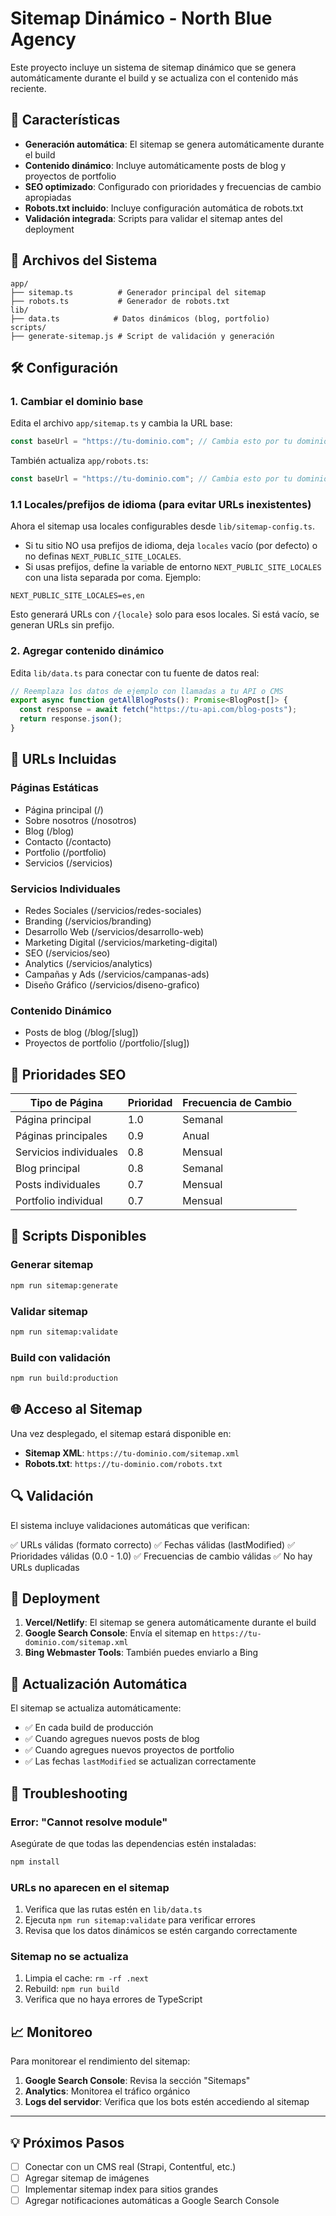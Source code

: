 # Sitemap Dinámico - North Blue Agency

Este proyecto incluye un sistema de sitemap dinámico que se genera automáticamente durante el build y se actualiza con el contenido más reciente.

## 🚀 Características

- **Generación automática**: El sitemap se genera automáticamente durante el build
- **Contenido dinámico**: Incluye automáticamente posts de blog y proyectos de portfolio
- **SEO optimizado**: Configurado con prioridades y frecuencias de cambio apropiadas
- **Robots.txt incluido**: Incluye configuración automática de robots.txt
- **Validación integrada**: Scripts para validar el sitemap antes del deployment

## 📁 Archivos del Sistema

```
app/
├── sitemap.ts          # Generador principal del sitemap
├── robots.ts           # Generador de robots.txt
lib/
├── data.ts            # Datos dinámicos (blog, portfolio)
scripts/
├── generate-sitemap.js # Script de validación y generación
```

## 🛠️ Configuración

### 1. Cambiar el dominio base

Edita el archivo `app/sitemap.ts` y cambia la URL base:

```typescript
const baseUrl = "https://tu-dominio.com"; // Cambia esto por tu dominio real
```

También actualiza `app/robots.ts`:

```typescript
const baseUrl = "https://tu-dominio.com"; // Cambia esto por tu dominio real
```

### 1.1 Locales/prefijos de idioma (para evitar URLs inexistentes)

Ahora el sitemap usa locales configurables desde `lib/sitemap-config.ts`.

- Si tu sitio NO usa prefijos de idioma, deja `locales` vacío (por defecto) o no definas `NEXT_PUBLIC_SITE_LOCALES`.
- Si usas prefijos, define la variable de entorno `NEXT_PUBLIC_SITE_LOCALES` con una lista separada por coma. Ejemplo:

```
NEXT_PUBLIC_SITE_LOCALES=es,en
```

Esto generará URLs con `/{locale}` solo para esos locales. Si está vacío, se generan URLs sin prefijo.

### 2. Agregar contenido dinámico

Edita `lib/data.ts` para conectar con tu fuente de datos real:

```typescript
// Reemplaza los datos de ejemplo con llamadas a tu API o CMS
export async function getAllBlogPosts(): Promise<BlogPost[]> {
  const response = await fetch("https://tu-api.com/blog-posts");
  return response.json();
}
```

## 📄 URLs Incluidas

### Páginas Estáticas

- Página principal (/)
- Sobre nosotros (/nosotros)
- Blog (/blog)
- Contacto (/contacto)
- Portfolio (/portfolio)
- Servicios (/servicios)

### Servicios Individuales

- Redes Sociales (/servicios/redes-sociales)
- Branding (/servicios/branding)
- Desarrollo Web (/servicios/desarrollo-web)
- Marketing Digital (/servicios/marketing-digital)
- SEO (/servicios/seo)
- Analytics (/servicios/analytics)
- Campañas y Ads (/servicios/campanas-ads)
- Diseño Gráfico (/servicios/diseno-grafico)

### Contenido Dinámico

- Posts de blog (/blog/[slug])
- Proyectos de portfolio (/portfolio/[slug])

## 🎯 Prioridades SEO

| Tipo de Página         | Prioridad | Frecuencia de Cambio |
| ---------------------- | --------- | -------------------- |
| Página principal       | 1.0       | Semanal              |
| Páginas principales    | 0.9       | Anual                |
| Servicios individuales | 0.8       | Mensual              |
| Blog principal         | 0.8       | Semanal              |
| Posts individuales     | 0.7       | Mensual              |
| Portfolio individual   | 0.7       | Mensual              |

## 🔧 Scripts Disponibles

### Generar sitemap

```bash
npm run sitemap:generate
```

### Validar sitemap

```bash
npm run sitemap:validate
```

### Build con validación

```bash
npm run build:production
```

## 🌐 Acceso al Sitemap

Una vez desplegado, el sitemap estará disponible en:

- **Sitemap XML**: `https://tu-dominio.com/sitemap.xml`
- **Robots.txt**: `https://tu-dominio.com/robots.txt`

## 🔍 Validación

El sistema incluye validaciones automáticas que verifican:

✅ URLs válidas (formato correcto)
✅ Fechas válidas (lastModified)
✅ Prioridades válidas (0.0 - 1.0)
✅ Frecuencias de cambio válidas
✅ No hay URLs duplicadas

## 🚀 Deployment

1. **Vercel/Netlify**: El sitemap se genera automáticamente durante el build
2. **Google Search Console**: Envía el sitemap en `https://tu-dominio.com/sitemap.xml`
3. **Bing Webmaster Tools**: También puedes enviarlo a Bing

## 🔄 Actualización Automática

El sitemap se actualiza automáticamente:

- ✅ En cada build de producción
- ✅ Cuando agregues nuevos posts de blog
- ✅ Cuando agregues nuevos proyectos de portfolio
- ✅ Las fechas `lastModified` se actualizan correctamente

## 🐛 Troubleshooting

### Error: "Cannot resolve module"

Asegúrate de que todas las dependencias estén instaladas:

```bash
npm install
```

### URLs no aparecen en el sitemap

1. Verifica que las rutas estén en `lib/data.ts`
2. Ejecuta `npm run sitemap:validate` para verificar errores
3. Revisa que los datos dinámicos se estén cargando correctamente

### Sitemap no se actualiza

1. Limpia el cache: `rm -rf .next`
2. Rebuild: `npm run build`
3. Verifica que no haya errores de TypeScript

## 📈 Monitoreo

Para monitorear el rendimiento del sitemap:

1. **Google Search Console**: Revisa la sección "Sitemaps"
2. **Analytics**: Monitorea el tráfico orgánico
3. **Logs del servidor**: Verifica que los bots estén accediendo al sitemap

---

## 💡 Próximos Pasos

- [ ] Conectar con un CMS real (Strapi, Contentful, etc.)
- [ ] Agregar sitemap de imágenes
- [ ] Implementar sitemap index para sitios grandes
- [ ] Agregar notificaciones automáticas a Google Search Console
